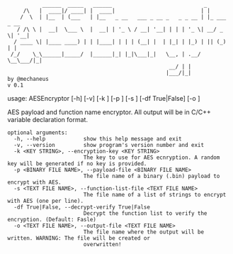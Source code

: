 

               ______  _____   ______                             _
         /\   |  ____|/ ____| |  ____|                           | |
        /  \  | |__  | (___   | |__   _ __   ___ _ __ _   _ _ __ | |_ ___  _ __
       / /\ \ |  __|  \___ \  |  __| | '_ \ / __| '__| | | | '_ \| __/ _ \| '__|
      / ____ \| |____ ____) | | |____| | | | (__| |  | |_| | |_) | || (_) | |
     /_/    \_\______|_____/  |______|_| |_|\___|_|   \__, | .__/ \__\___/|_|
                                                       __/ | |
                                                      |___/|_|
    by @mechaneus                                                           v 0.1

usage: AESEncryptor [-h] [-v] [-k <KEY STRING>] [-p <BINARY FILE NAME>] [-s <TEXT FILE NAME>] [-df True|False]
                    [-o <TEXT FILE NAME>]

AES payload and function name encryptor. All output will be in C/C++ variable declaration format.
```
optional arguments:
  -h, --help            show this help message and exit
  -v, --version         show program's version number and exit
  -k <KEY STRING>, --encryption-key <KEY STRING>
                        The key to use for AES ecnryption. A random key will be generated if no key is provided.
  -p <BINARY FILE NAME>, --payload-file <BINARY FILE NAME>
                        The file name of a binary (.bin) payload to encrypt with AES.
  -s <TEXT FILE NAME>, --function-list-file <TEXT FILE NAME>
                        The file name of a list of strings to encrypt with AES (one per line).
  -df True|False, --decrypt-verify True|False
                        Decrypt the function list to verify the encryption. (Default: Fasle)
  -o <TEXT FILE NAME>, --output-file <TEXT FILE NAME>
                        The file name where the output will be written. WARNING: The file will be created or
                        overwritten!
```
